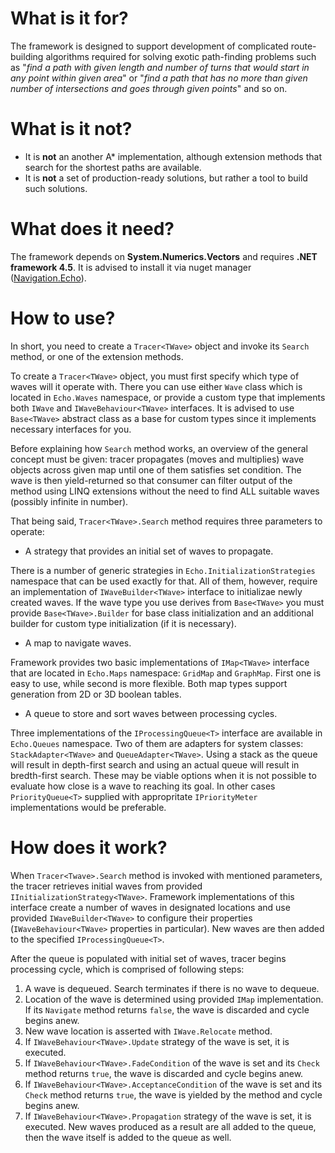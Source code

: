 # What is it for?
The framework is designed to support development of complicated route-building algorithms required for solving exotic path-finding problems such as "*find a path with given length and number of turns that would start in any point within given area*" or "*find a path that has no more than given number of intersections and goes through given points*" and so on.

# What is it not?
- It is **not** an another A* implementation, although extension methods that search for the shortest paths are available.
- It is **not** a set of production-ready solutions, but rather a tool to build such solutions.

# What does it need?
The framework depends on **System.Numerics.Vectors** and requires **.NET framework 4.5**. It is advised to install it via nuget manager ([Navigation.Echo](https://www.nuget.org/packages/Navigation.Echo/)).

# How to use?
In short, you need to create a `Tracer<TWave>` object  and invoke its `Search` method, or one of the extension methods.

To create a `Tracer<TWave>` object, you must first specify which type of waves will it operate with. There you can use either `Wave` class which is located in `Echo.Waves` namespace, or provide a custom type that implements both `IWave` and `IWaveBehaviour<TWave>` interfaces. It is advised to use `Base<TWave>` abstract class as a base for custom types since it implements necessary interfaces for you.

Before explaining how `Search` method works, an overview of the general concept must be given: tracer propagates (moves and multiplies) wave objects across given map until one of them satisfies set condition. The wave is then yield-returned so that consumer can filter output of the method using LINQ extensions without the need to find ALL suitable waves (possibly infinite in number).

That being said, `Tracer<TWave>.Search` method requires three parameters to operate:

- A strategy that provides an initial set of waves to propagate.

There is a number of generic strategies in `Echo.InitializationStrategies` namespace that can be used exactly for that. All of them, however, require an implementation of `IWaveBuilder<TWave>` interface to initializae newly created waves. If the wave type you use derives from `Base<TWave>` you must provide `Base<TWave>.Builder` for base class initialization and an additional builder for custom type initialization (if it is necessary).

- A map to navigate waves.

Framework provides two basic implementations of `IMap<TWave>` interface that are located in `Echo.Maps` namespace: `GridMap` and `GraphMap`. First one is easy to use, while second is more flexible. Both map types support generation from 2D or 3D boolean tables.

- A queue to store and sort waves between processing cycles.

Three implementations of the `IProcessingQueue<T>` interface are available in `Echo.Queues` namespace. Two of them are adapters for system classes: `StackAdapter<TWave>` and `QueueAdapter<TWave>`. Using a stack as the queue  will result in depth-first search and using an actual queue will result in bredth-first search. These may be viable options when it is not possible to evaluate how close is a wave to reaching its goal. In other cases `PriorityQueue<T>` supplied with appropritate `IPriorityMeter` implementations would be preferable.

# How does it work?
When `Tracer<Twave>.Search` method is invoked with mentioned parameters, the tracer retrieves initial waves from provided `IInitializationStrategy<TWave>`. Framework implementations of this interface create a number of waves in designated locations and use provided `IWaveBuilder<TWave>` to configure their properties (`IWaveBehaviour<TWave>` properties in particular). New waves are then added to the specified `IProcessingQueue<T>`.

After the queue is populated with initial set of waves, tracer begins processing cycle, which is comprised of following steps:
1. A wave is dequeued. Search terminates if there is no wave to dequeue.
2. Location of the wave is determined using provided `IMap` implementation. If its `Navigate` method returns `false`, the wave is discarded and cycle begins anew.
3. New wave location is asserted with `IWave.Relocate` method.
4. If `IWaveBehaviour<TWave>.Update` strategy of the wave is set, it is executed.
5. If `IWaveBehaviour<TWave>.FadeCondition` of the wave is set and its `Check` method returns `true`, the wave is discarded and cycle begins anew.
6. If `IWaveBehaviour<TWave>.AcceptanceCondition` of the wave is set and its `Check` method returns `true`, the wave is yielded by the method and cycle begins anew.
7. If `IWaveBehaviour<TWave>.Propagation` strategy of the wave is set, it is executed. New waves produced as a result are all added to the queue, then the wave itself is added to the queue as well.
